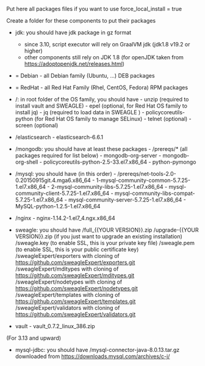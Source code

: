 Put here all packages files if you want to use force_local_install = true

Create a folder for these components to put their packages

- jdk: you should have jdk package in gz format
  - since 3.10, script executor will rely on GraalVM jdk (jdk1.8 v19.2 or higher)
  - other components still rely on JDK 1.8 (for openJDK taken from https://adoptopenjdk.net/releases.html)

- <OS family> = Debian
      - all Debian family (Ubuntu, ...) DEB packages

- <OS family> = RedHat
      - all Red Hat Family (Rhel, CentOS, Fedora) RPM packages

- <OS family>/: in root folder of the OS family, you should have
      - unzip (required to install vault and SWEAGLE)
      - epel (optional, for Red Hat OS family to install jq)
      - jq (required to load data in SWEAGLE )
      - policycoreutils-python (for Red Hat OS family to manage SELinux)
      - telnet (optional)
      - screen (optional)

- <OS family>/elasticsearch
      - elasticsearch-6.6.1

- <OS family>/mongodb: you should have at least these packages
      - /prereqs/* (all packages required for list below)
      - mongodb-org-server
      - mongodb-org-shell
      - policycoreutils-python-2.5-33.el7.x86_64
      - python-pymongo

- <OS family>/mysql: you should have (in this order)
      - /prereqs/net-tools-2.0-0.20150915git.4.mga6.x86_64
      - 1-mysql-community-common-5.7.25-1.el7.x86_64
      - 2-mysql-community-libs-5.7.25-1.el7.x86_64
      - mysql-community-client-5.7.25-1.el7.x86_64
      - mysql-community-libs-compat-5.7.25-1.el7.x86_64
      - mysql-community-server-5.7.25-1.el7.x86_64
      - MySQL-python-1.2.5-1.el7.x86_64

- <OS family>/nginx
      - nginx-1.14.2-1.el7_4.ngx.x86_64

- sweagle: you should have
      /full_{{YOUR VERSION}}.zip
      /upgrade-{{YOUR VERSION}}.zip (if you just want to upgrade an existing installation)
      /sweagle.key (to enable SSL, this is your private key file)
      /sweagle.pem (to enable SSL, this is your public certificate key)
      /sweagleExpert/exporters with cloning of https://github.com/sweagleExpert/exporters.git
      /sweagleExpert/mditypes with cloning of https://github.com/sweagleExpert/mditypes.git
      /sweagleExpert/nodetypes with cloning of https://github.com/sweagleExpert/nodetypes.git
      /sweagleExpert/templates with cloning of https://github.com/sweagleExpert/templates.git
      /sweagleExpert/validators with cloning of https://github.com/sweagleExpert/validators.git

- vault
      - vault_0.7.2_linux_386.zip

(For 3.13 and upward)
- mysql-jdbc: you should have
      /mysql-connector-java-8.0.13.tar.gz downloaded from https://downloads.mysql.com/archives/c-j/

